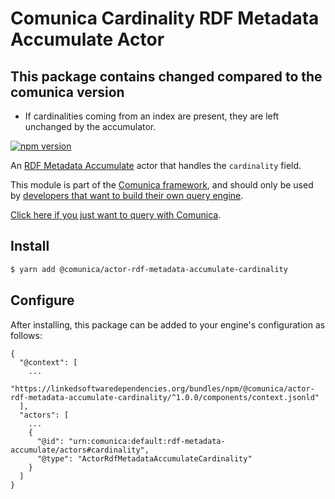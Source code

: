 # Comunica Cardinality RDF Metadata Accumulate Actor

## This package contains changed compared to the comunica version
- If cardinalities coming from an index are present, they are left unchanged by the accumulator.

[![npm version](https://badge.fury.io/js/%40comunica%2Factor-rdf-metadata-accumulate-cardinality.svg)](https://www.npmjs.com/package/@comunica/actor-rdf-metadata-accumulate-cardinality)

An [RDF Metadata Accumulate](https://github.com/comunica/comunica/tree/master/packages/bus-rdf-metadata-accumulate) actor that
handles the `cardinality` field.

This module is part of the [Comunica framework](https://github.com/comunica/comunica),
and should only be used by [developers that want to build their own query engine](https://comunica.dev/docs/modify/).

[Click here if you just want to query with Comunica](https://comunica.dev/docs/query/).

## Install

```bash
$ yarn add @comunica/actor-rdf-metadata-accumulate-cardinality
```

## Configure

After installing, this package can be added to your engine's configuration as follows:
```text
{
  "@context": [
    ...
    "https://linkedsoftwaredependencies.org/bundles/npm/@comunica/actor-rdf-metadata-accumulate-cardinality/^1.0.0/components/context.jsonld"  
  ],
  "actors": [
    ...
    {
      "@id": "urn:comunica:default:rdf-metadata-accumulate/actors#cardinality",
      "@type": "ActorRdfMetadataAccumulateCardinality"
    }
  ]
}
```
